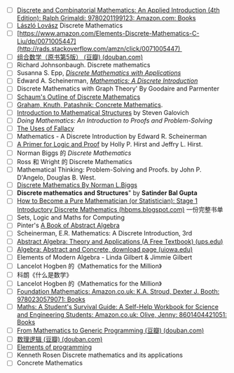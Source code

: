 - [ ] [Discrete and Combinatorial Mathematics: An Applied Introduction (4th Edition): Ralph Grimaldi: 9780201199123: Amazon.com: Books](https://www.amazon.com/dp/0201199122)
- [ ] [László Lovász](https://book.douban.com/search/L%C3%A1szl%C3%B3%20Lov%C3%A1sz)  Discrete Mathematics
- [ ] [https://www.amazon.com/Elements-Discrete-Mathematics-C-Liu/dp/0071005447](http://rads.stackoverflow.com/amzn/click/0071005447) 
- [ ] [组合数学（原书第5版） (豆瓣) (douban.com)](https://book.douban.com/subject/10606626/#:~:text=%E7%BB%84%E5%90%88%E6%95%B0%E5%AD%A6%EF%BC%88%E5%8E%9F%E4%B9%A6%E7%AC%AC5%E7%89%88)
- [ ] Richard Johnsonbaugh. Discrete mathematics
- [ ] Susanna S. Epp, [_Discrete Mathematics with Applications_](http://rads.stackoverflow.com/amzn/click/0495391328)
- [ ] Edward A. Scheinerman, [_Mathematics: A Discrete Introduction_](http://rads.stackoverflow.com/amzn/click/0840049420)
- [ ] Discrete Mathematics with Graph Theory' By Goodaire and Parmenter
- [ ] [Schaum's Outline of Discrete Mathematics](http://rads.stackoverflow.com/amzn/click/0071615865)
- [ ] [Graham, Knuth, Patashnik: Concrete Mathematics](http://en.wikipedia.org/wiki/Concrete_Mathematics).
- [ ] [Introduction to Mathematical Structures](http://www.abebooks.com/servlet/BookDetailsPL?bi=4425292009&searchurl=an%3Dgalovich%26sts%3Dt%26x%3D0%26y%3D0) by Steven Galovich
- [ ] _Doing Mathematics: An Introduction to Proofs and Problem-Solving_
- [ ] [The Uses of Fallacy](http://www.komplexify.com/math/humor_pure/UsesOfFallacy.html)
- [ ] Mathematics - A Discrete Introduction by Edward R. Scheinerman
- [ ] [A Primer for Logic and Proof](http://www.mathsci.appstate.edu/~jlh/primer/hirst.pdf "A Primer for Logic and Proof") by Holly P. Hirst and Jeffry L. Hirst.
- [ ] Norman Biggs 的 _Discrete Mathematics_
- [ ] Ross 和 Wright 的 Discrete Mathematics
- [ ] Mathematical Thinking: Problem-Solving and Proofs. by John P. D'Angelo, Douglas B. West.
- [ ] [Discrete Mathematics By Norman L.Biggs](http://www.amazon.in/gp/product/0198507178/ref=as_li_tl?ie=UTF8&camp=3626&creative=24790&creativeASIN=0198507178&linkCode=as2&tag=wwwlivingdecr-21&linkId=BYLHVIV6JQ2GCGTJ)
- [ ] **Discrete mathematics and Structures**" by **Satinder Bal Gupta**
- [ ] [How to Become a Pure Mathematician (or Statistician): Stage 1 Introductory Discrete Mathematics (hbpms.blogspot.com)](https://hbpms.blogspot.com/2008/05/stage-1-introductory-discrete.html) 一份完整书单
- [ ] Sets, Logic and Maths for Computing
- [ ] Pinter's [A Book of Abstract Algebra](https://books.google.com/books?id=ZAo_AwAAQBAJ&dq=a%20book%20of%20abstract%20algebra&source=gbs_navlinks_s)
- [ ] Scheinerman, E.R. Mathematics: A Discrete Introduction, 3rd
- [ ] [Abstract Algebra: Theory and Applications (A Free Textbook) (ups.edu)](http://abstract.ups.edu/)
- [ ] [Algebra: Abstract and Concrete, download page (uiowa.edu)](https://homepage.divms.uiowa.edu/~goodman/algebrabook.dir/download.htm)
- [ ] Elements of Modern Algebra - Linda Gilbert & Jimmie Gilbert
- [ ] Lancelot Hogben 的《Mathematics for the Million》
- [ ] 科朗《什么是数学》
- [ ] Lancelot Hogben 的《Mathematics for the Million》
- [ ] [Foundation Mathematics: Amazon.co.uk: K.A. Stroud, Dexter J. Booth: 9780230579071: Books](https://www.amazon.co.uk/Foundation-Mathematics-K-Stroud/dp/0230579078/ref=pd_bxgy_b_img_c)
- [ ] [Maths: A Student's Survival Guide: A Self-Help Workbook for Science and Engineering Students: Amazon.co.uk: Olive, Jenny: 8601404421051: Books](https://www.amazon.co.uk/Maths-Students-Survival-Self-Help-Engineering/dp/0521017076/ref=cm_cr_arp_d_product_top?ie=UTF8)
- [ ] [From Mathematics to Generic Programming (豆瓣) (douban.com)](https://book.douban.com/subject/25882201/)
- [ ] [数理逻辑 (豆瓣) (douban.com)](https://book.douban.com/subject/1729578/)
- [ ] [Elements of programming](https://book.douban.com/subject/3802826/)
- [ ] Kenneth Rosen Discrete mathematics and its applications
- [ ] Concrete Mathematics
